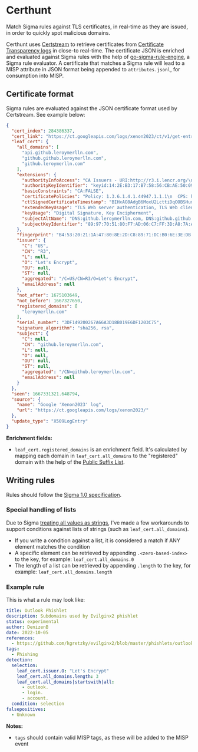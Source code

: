 # Certhunt

Match Sigma rules against TLS certificates, in real-time as they are issued, in order to quickly spot malicious domains.

Certhunt uses [Certstream](https://certstream.calidog.io) to retrieve certificates from [Certificate Transparency logs](https://certificate.transparency.dev/) in close-to real-time. The certificate JSON is enriched and evaluated against Sigma rules with the help of [go-sigma-rule-engine](https://github.com/markuskont/go-sigma-rule-engine), a Sigma rule evaluator. A certificate that matches a Sigma rule will lead to a MISP attribute in JSON format being appended to `attributes.jsonl`, for consumption into MISP.

## Certificate format

Sigma rules are evaluated against the JSON certificate format used by Certstream. See example below:

```json
{
  "cert_index": 284386337,
  "cert_link": "https://ct.googleapis.com/logs/xenon2023/ct/v1/get-entries?start=284386337&end=284386337",
  "leaf_cert": {
    "all_domains": [
      "api.github.leroymerlln.com",
      "github.github.leroymerlln.com",
      "github.leroymerlln.com"
    ],
    "extensions": {
      "authorityInfoAccess": "CA Issuers - URI:http://r3.i.lencr.org/\nOCSP - URI:http://r3.o.lencr.org\n",
      "authorityKeyIdentifier": "keyid:14:2E:B3:17:B7:58:56:CB:AE:50:09:40:E6:1F:AF:9D:8B:14:C2:C6\n",
      "basicConstraints": "CA:FALSE",
      "certificatePolicies": "Policy: 1.3.6.1.4.1.44947.1.1.1\n  CPS: http://cps.letsencrypt.org",
      "ctlSignedCertificateTimestamp": "BIHxAO8AdgB6MoxU2LcttiDqOOBSHumEFnAyE4VNO9IrwTpXo1LrUgAAAYQ0r9meAAAEAwBHMEUCIHqCZ0tKIq3wZg6qdJPgsqAyH91tBp-ieeutblDdsz1bAiEApj-YyRJxwTBmjXvwQquXEYm53YcG6s-jFRcHVc9sxwsAdQCt9776fP8QyIudPZwePhhqtGcpXc-xDCTKhYY069yCigAAAYQ0r9m4AAAEAwBGMEQCIB0TDPf7UMbvrwDm3ERTuNyWws7sjkmJjuafEdKOdlNFAiAc6LufRLlM24E7gL-l5F1gHPn1KpLiu53XkjRu6RDOgQ==",
      "extendedKeyUsage": "TLS Web server authentication, TLS Web client authentication",
      "keyUsage": "Digital Signature, Key Encipherment",
      "subjectAltName": "DNS:github.leroymerlln.com, DNS:github.github.leroymerlln.com, DNS:api.github.leroymerlln.com",
      "subjectKeyIdentifier": "89:97:70:51:80:F7:AD:06:C7:FF:3D:A8:7A:A9:12:B1:65:46:CE:2B"
    },
    "fingerprint": "B4:53:20:21:1A:47:80:8E:2D:C8:89:71:DC:B0:6E:3E:DB:D2:14:D7",
    "issuer": {
      "C": "US",
      "CN": "R3",
      "L": null,
      "O": "Let's Encrypt",
      "OU": null,
      "ST": null,
      "aggregated": "/C=US/CN=R3/O=Let's Encrypt",
      "emailAddress": null
    },
    "not_after": 1675103649,
    "not_before": 1667327650,
    "registered_domains": [
      "leroymerlln.com"
    ],
    "serial_number": "3DF149200267A66A3D18B019E6DF1203C75",
    "signature_algorithm": "sha256, rsa",
    "subject": {
      "C": null,
      "CN": "github.leroymerlln.com",
      "L": null,
      "O": null,
      "OU": null,
      "ST": null,
      "aggregated": "/CN=github.leroymerlln.com",
      "emailAddress": null
    }
  },
  "seen": 1667331321.648794,
  "source": {
    "name": "Google 'Xenon2023' log",
    "url": "https://ct.googleapis.com/logs/xenon2023/"
  },
  "update_type": "X509LogEntry"
}
```

**Enrichment fields:**

* `leaf_cert.registered_domains` is an enrichment field. It's calculated by mapping each domain in `leaf_cert.all_domains` to the "registered" domain with the help of the [Public Suffix List](https://publicsuffix.org/).

## Writing rules

Rules should follow the [Sigma 1.0 specification](https://github.com/SigmaHQ/sigma-specification/blob/3d7aa6365eb061b75285dd9efc6c08c20b8fecd6/Sigma_1_0_1.md).

### Special handling of lists

Due to Sigma [treating all values as strings](https://github.com/SigmaHQ/sigma-specification/blob/3d7aa6365eb061b75285dd9efc6c08c20b8fecd6/Sigma_1_0_1.md#general), I've made a few workarounds to support conditions against lists of strings (such as `leaf_cert.all_domains`).

* If you write a condition against a list, it is considered a match if ANY element matches the condition
* A specific element can be retrieved by appending `.<zero-based-index>` to the key, for example: `leaf_cert.all_domains.0`
* The length of a list can be retrieved by appending `.length` to the key, for example: `leaf_cert.all_domains.length`

### Example rule

This is what a rule may look like:

```yaml
title: Outlook Phishlet
description: Subdomains used by Evilginx2 phishlet
status: experimental
author: DenizenB
date: 2022-10-05
references:
  - https://github.com/kgretzky/evilginx2/blob/master/phishlets/outlook.yaml
tags:
  - Phishing
detection:
  selection:
    leaf_cert.issuer.O: "Let's Encrypt"
    leaf_cert.all_domains.length: 3
    leaf_cert.all_domains|startswith|all:
      - outlook.
      - login.
      - account.
  condition: selection
falsepositives:
  - Unknown
```

**Notes:**

* `tags` should contain valid MISP tags, as these will be added to the MISP event
